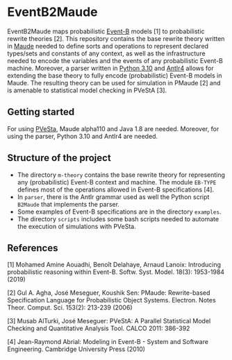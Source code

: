 # EventB2Maude

EventB2Maude maps probabilistic [Event-B](http://www.event-b.org/) models [1]
to probabilistic rewrite theories [2]. This repository contains the base
rewrite theory written in
[Maude](http://maude.cs.illinois.edu/w/index.php/The_Maude_System) needed to
define sorts and operations to represent declared types/sets and constants of
any context, as well as the infrastructure needed to encode the variables and
the events of any probabilistic Event-B machine. Moreover, a parser written in
[Python 3.10](https://www.python.org/downloads/release/python-3100/) and
[Antlr4](https://pypi.org/project/antlr4-python3-runtime/) allows for extending
the base theory to fully encode (probabilistic) Event-B models in Maude.  The
resulting theory can be used for simulation in PMaude [2] and is amenable to
statistical model checking in PVeStA [3]. 

## Getting started

For using [PVeSta](http://maude.cs.uiuc.edu/tools/pvesta/), Maude alpha110 and
Java 1.8 are needed. Moreover, for using the parser, Python 3.10 and Antlr4 are
needed. 

## Structure of the project
- The directory `m-theory` contains the base rewrite theory for representing
  any (probabilistic) Event-B context and machine. The module `EB-TYPE` defines
  most of the operations allowed in Event-B specifications [4].
- In `parser`, there is the Antlr grammar used as well the Python script
  `B2Maude` that implements the parser. 
- Some examples of Event-B specifications are in the directory `examples`.
- The directory `scripts` includes some bash scripts needed to automate the
  execution of simulations with PVeSta.

## References
[1] Mohamed Amine Aouadhi, Benoît Delahaye, Arnaud Lanoix: Introducing
probabilistic reasoning within Event-B. Softw. Syst. Model. 18(3): 1953-1984
(2019)

[2] Gul A. Agha, José Meseguer, Koushik Sen: PMaude: Rewrite-based
Specification Language for Probabilistic Object Systems. Electron. Notes Theor.
Comput. Sci. 153(2): 213-239 (2006)

[3] Musab AlTurki, José Meseguer: PVeStA: A Parallel Statistical Model Checking
and Quantitative Analysis Tool. CALCO 2011: 386-392

[4] Jean-Raymond Abrial: Modeling in Event-B - System and Software Engineering.
Cambridge University Press (2010) 
